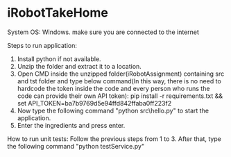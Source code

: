 # iRobotTakeHome

System OS: Windows. make sure you are connected to the internet

Steps to run application:
1. Install python if not available.
2. Unzip the folder and extract it to a location.
3. Open CMD inside the unzipped folder(iRobotAssignment) containing src and tst folder and type below command(In this way, there is no need to hardcode the token inside the code and every person who runs the code can provide their own API token):
   pip install -r requirements.txt && set API_TOKEN=ba7b9769d5e94ffd842ffaba0ff223f2
4. Now type the following command "python src\hello.py" to start the application.
5. Enter the ingredients and press enter.

How to run unit tests:
Follow the previous steps from 1 to 3. After that, type the following command "python testService.py"
